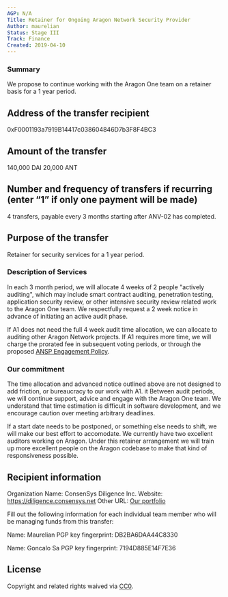 ```yaml
---
AGP: N/A
Title: Retainer for Ongoing Aragon Network Security Provider
Author: maurelian
Status: Stage III
Track: Finance
Created: 2019-04-10
---
```


### Summary

We propose to continue working with the Aragon One team on a retainer basis for a 1 year period. 

## Address of the transfer recipient

0xF0001193a7919B14417c038604846D7b3F8F4BC3

## Amount of the transfer

140,000 DAI
20,000 ANT


## Number and frequency of transfers if recurring (enter “1” if only one payment will be made)

4 transfers, payable every 3 months starting after ANV-02 has completed.

## Purpose of the transfer

Retainer for security services for a 1 year period.

### Description of Services

In each 3 month period, we will allocate 4 weeks of 2 people "actively auditing", which may include smart contract auditing, penetration testing, application security review, or other intensive security review related work to the Aragon One team. We respectfully request a 2 week notice in advance of initiating an active audit phase.

If A1 does not need the full 4 week audit time allocation, we can allocate to auditing other Aragon Network projects. If A1 requires more time, we will charge the prorated fee in subsequent voting periods, or through the proposed [ANSP Engagement Policy](https://forum.aragon.org/t/draft-agp-for-anv-02-ansp-engagement-policy/750).


### Our commitment

The time allocation and advanced notice outlined above are not designed to add friction, or bureaucracy to our work with A1. it Between audit periods, we will continue support, advice and engage with the Aragon One team. We understand that time estimation is difficult in software development, and we encourage caution over meeting arbitrary deadlines. 

If a start date needs to be postponed, or something else needs to shift, we will make our best effort to accomodate. We currently have two excellent auditors working on Aragon. Under this retainer arrangement we will train up more excellent people on the Aragon codebase to make that kind of responsiveness possible. 

## Recipient information

Organization
Name: ConsenSys Diligence Inc.
Website:  https://diligence.consensys.net
Other URL:  [Our portfolio](https://consensys.github.io/diligence/)

Fill out the following information for each individual team member who will be managing funds from this transfer:

Name: Maurelian
PGP key fingerprint: DB2BA6DAA44C8330

Name: Goncalo Sa
PGP key fingerprint: 7194D885E14F7E36


## License
Copyright and related rights waived via [CC0](https://creativecommons.org/publicdomain/zero/1.0/).
